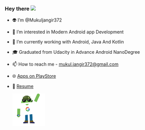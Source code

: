 ### Hey there <img src="https://media.giphy.com/media/hvRJCLFzcasrR4ia7z/giphy.gif" width="25px">

- :alien: I’m @Mukuljangir372
- 👀 I’m interested in Modern Android app Development
- 🌱 I’m currently working with Android, Java And Kotlin
- 🎓 Graduated from Udacity in Advance Android NanoDegree
- 📫 How to reach me - mukul.jangir372@gmail.com
- 🌐 [Apps on PlayStore](https://play.google.com/store/apps/developer?id=Mukul+Jangir)
- 📝 [Resume](https://drive.google.com/file/d/1zaoxqhT4vHxROOQ-RD9s0eUn9WstKkEk/view?usp=sharing)



  <img align="left" alt="Mukul jangir" width="102px" src="https://github.com/Mukuljangir372/readme-assets/blob/main/output-onlinegiftools.gif" /> <br /> 

  
